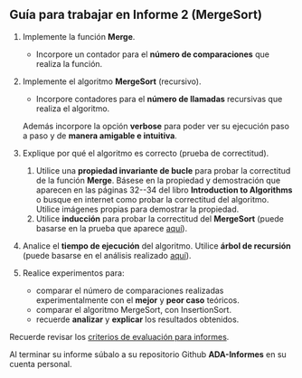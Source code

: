 ## Guía para trabajar en Informe 2 (MergeSort)
1. Implemente la función **Merge**.
    - Incorpore un contador para el **número de comparaciones** que realiza la función.
2. Implemente el algoritmo **MergeSort** (recursivo). 
    - Incorpore contadores para el **número de llamadas** recursivas que realiza el algoritmo.

    Además incorpore la opción **verbose** para poder ver su ejecución paso a paso y de **manera amigable e intuitiva**.

3. Explique por qué el algoritmo es correcto (prueba de correctitud). 
    1. Utilice una **propiedad invariante de bucle** para probar la correctitud de la función **Merge**. Básese en la propiedad y demostración que aparecen en las páginas 32--34 del libro **Introduction to Algorithms** o busque en internet como probar la correctitud del algoritmo. Utilice imágenes propias para demostrar la propiedad.
    2. Utilice **inducción** para probar la correctitud del **MergeSort** (puede basarse en la prueba que aparece [aquí](https://chartreuse-goal-d5c.notion.site/MergeSort-13d9d94873ba4c589043c93650a768d2)).
4. Analice el **tiempo de ejecución** del algoritmo. Utilice **árbol de recursión** (puede basarse en el análisis realizado [aquí](https://chartreuse-goal-d5c.notion.site/MergeSort-13d9d94873ba4c589043c93650a768d2)).
5. Realice experimentos para:
    - comparar el número de comparaciones realizadas experimentalmente con el **mejor** y **peor caso** teóricos.
    - comparar el algoritmo MergeSort, con InsertionSort.
    - recuerde **analizar** y **explicar** los resultados obtenidos.

Recuerde revisar los [criterios de evaluación para informes](https://github.com/rilianx/ADA/blob/main/Gu%C3%ADas%20para%20Informes/CriteriosEvaluacion.md).

Al terminar su informe súbalo a su repositorio Github **ADA-Informes** en su cuenta personal.
